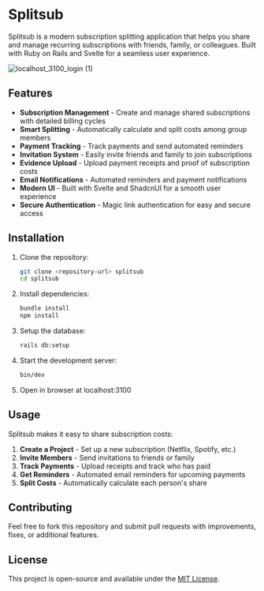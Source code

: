 # Splitsub

Splitsub is a modern subscription splitting application that helps you share and manage recurring subscriptions with friends, family, or colleagues. Built with Ruby on Rails and Svelte for a seamless user experience.

![localhost_3100_login (1)](https://github.com/user-attachments/assets/e3d98e5c-6e4b-4d64-a5d3-e31209459f07)



## Features

- **Subscription Management** - Create and manage shared subscriptions with detailed billing cycles
- **Smart Splitting** - Automatically calculate and split costs among group members
- **Payment Tracking** - Track payments and send automated reminders
- **Invitation System** - Easily invite friends and family to join subscriptions
- **Evidence Upload** - Upload payment receipts and proof of subscription costs
- **Email Notifications** - Automated reminders and payment notifications
- **Modern UI** - Built with Svelte and ShadcnUI for a smooth user experience
- **Secure Authentication** - Magic link authentication for easy and secure access

## Installation

1. Clone the repository:
   ```sh
   git clone <repository-url> splitsub
   cd splitsub
   ```
2. Install dependencies:
   ```sh
   bundle install
   npm install
   ```
3. Setup the database:
   ```sh
   rails db:setup
   ```
4. Start the development server:
   ```sh
   bin/dev
   ```
5. Open in browser at localhost:3100

## Usage

Splitsub makes it easy to share subscription costs:

1. **Create a Project** - Set up a new subscription (Netflix, Spotify, etc.)
2. **Invite Members** - Send invitations to friends or family
3. **Track Payments** - Upload receipts and track who has paid
4. **Get Reminders** - Automated email reminders for upcoming payments
5. **Split Costs** - Automatically calculate each person's share

## Contributing

Feel free to fork this repository and submit pull requests with improvements, fixes, or additional features.

## License

This project is open-source and available under the [MIT License](LICENSE).

